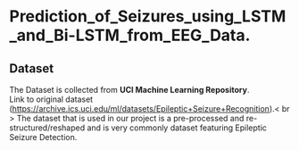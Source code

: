 # Prediction_of_Seizures_using_LSTM_and_Bi-LSTM_from_EEG_Data.
## Dataset 
The Dataset is collected from **UCI Machine Learning Repository**.
<br>Link to original dataset (https://archive.ics.uci.edu/ml/datasets/Epileptic+Seizure+Recognition).< br >
The dataset that is used in our project is a pre-processed and re-structured/reshaped and is very commonly dataset featuring Epileptic Seizure Detection.

